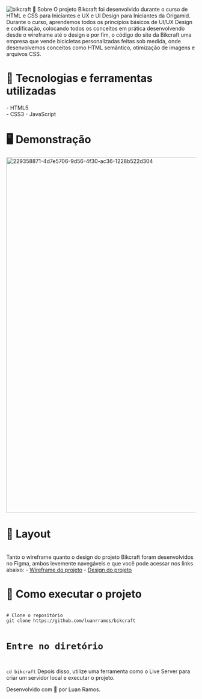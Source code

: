 ![bikcraft](https://github.com/luanrramos/bikcraft/assets/104947687/858d9806-81a5-4a08-a2c7-f56b792d7858)
📖 Sobre
O projeto Bikcraft foi desenvolvido durante o curso de HTML e CSS para Iniciantes e UX e UI Design para Iniciantes da Origamid. Durante o curso, aprendemos todos os princípios básicos de UI/UX Design e codificação, colocando todos os conceitos em prática desenvolvendo desde o wireframe até o design e por fim, o código do site da Bikcraft uma empresa que vende bicicletas personalizadas feitas sob medida, onde desenvolvemos conceitos como HTML semântico, otimização de imagens e arquivos CSS.

<h1> 🚀 Tecnologias e ferramentas utilizadas </h1>
- HTML5 <br>
- CSS3
- JavaScript
<h1> 🖥️ Demonstração </h1>
<img width="946" alt="229358871-4d7e5706-9d56-4f30-ac36-1228b522d304" src="https://github.com/luanrramos/bikcraft/assets/104947687/2853f547-c9d1-4544-b4ae-40ac76e778d6">
<h1>🔖 Layout</h1><br>
Tanto o wireframe quanto o design do projeto Bikcraft foram desenvolvidos no Figma, ambos levemente navegáveis e que você pode acessar nos links abaixo:
- <a href= "https://www.figma.com/file/e6N7GrA13Cgz6EtPvWzrff/bikcraft-wireframe?type=design&node-id=0-1&mode=design&t=de635b7GNBNIK9tp-0"> Wireframe do projeto</a>
- <a href="https://www.figma.com/file/k4LUhA5nmBLpWvIhCvgkNR/bikcraft-figma?type=design&node-id=0-1&mode=design&t=e5mLXUSAsvukkktN-0"> Design do projeto</a>
<h1> 🔧 Como executar o projeto</h1>
<code> 
# Clone o repositório
git clone https://github.com/luanrramos/bikcraft

# Entre no diretório
cd bikcraft</code>
Depois disso, utilize uma ferramenta como o Live Server para criar um servidor local e executar o projeto.

Desenvolvido com 💛 por Luan Ramos.
